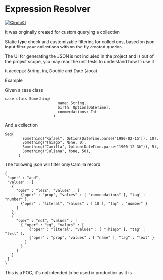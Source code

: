 # Expression Resolver

[![CircleCI](https://circleci.com/gh/malkaviano/expressionresolver.svg?style=svg)](https://circleci.com/gh/malkaviano/expressionresolver)

It was originally created for custom querying a collection 

Static type check and customizable filtering for collections, based on json input filter your collections with on the fly created queries.

The UI for generating the JSON is not included in the project and is out of the project scope, you may read the unit tests to understand how to use it

It accepts: String, Int, Double and Date (Joda)

Example:

Given a case class





```  
case class Something(
                        name: String,
                        birth: Option[DateTime],
                        commendations: Int
                      )
```

And a collection

```
Seq(
        Something("Rafael", Option(DateTime.parse("1980-02-15")), 10),
        Something("Thiago", None, 0),
        Something("Camilla", Option(DateTime.parse("1900-12-30")), 5),
        Something("Juliana", None, 50),
      )
```

The following json will filter only Camilla record

```
{
 "oper" : "and",
 "values" : [
   {
     "oper" : "less", "values" : [
       {"oper" : "prop", "values" : [ "commendations" ], "tag" : "number" },
       {"oper" : "literal", "values" : [ 10 ], "tag" : "number" }
     ]
   },
   {
     "oper" : "not", "values" : [
       { "oper" : "eq", "values" : [
           {"oper" : "literal", "values" : [ "Thiago" ], "tag" : "text" },
           {"oper" : "prop", "values" : [ "name" ], "tag" : "text" }
         ]
       }
     ]
   }
 ]
}
```

This is a POC, it's not intended to be used in production as it is